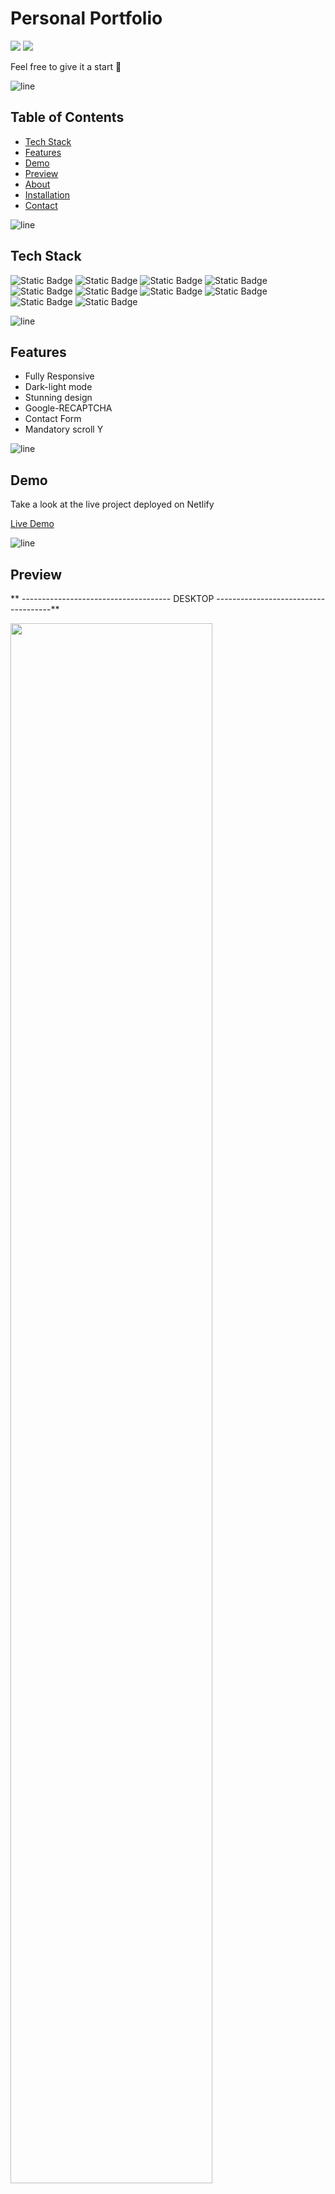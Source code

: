 # Personal Portfolio

<img src="https://github.com/Sky-De/Portfolio_typescript_next_js/assets/79264045/50b621ca-b26c-4dc3-a752-147a80076b2c">

<img src="https://github.com/Sky-De/Portfolio_typescript_next_js/assets/79264045/d9879c46-7bde-4940-acac-2009f9faea43">

Feel free to give it a start 🌟

![line]

## Table of Contents

- [Tech Stack](#tech-stack)
- [Features](#features)
- [Demo](#demo)
- [Preview](#preview)
- [About](#about)
- [Installation](#installation)
- [Contact](#contact)

![line]

## Tech Stack

![Static Badge](https://img.shields.io/badge/TypeScript-black?style=for-the-badge&logo=typescript)
![Static Badge](https://img.shields.io/badge/Next%2Fjs-black?style=for-the-badge&logo=nextdotjs)
![Static Badge](https://img.shields.io/badge/Redux-black?style=for-the-badge&logo=redux)
![Static Badge](https://img.shields.io/badge/CSS-black?style=for-the-badge&logo=CSS3)
![Static Badge](https://img.shields.io/badge/Tailwind-black?style=for-the-badge&logo=tailwindcss)
![Static Badge](https://img.shields.io/badge/framer%2Fmotion-black?style=for-the-badge&logo=framer)
![Static Badge](https://img.shields.io/badge/google%2Frecaptcha-black?style=for-the-badge&logo=google)
![Static Badge](https://img.shields.io/badge/pwa%2Fready-black?style=for-the-badge&logo=pwa)
![Static Badge](https://img.shields.io/badge/Netlify-black?style=for-the-badge&logo=netlify)
![Static Badge](https://img.shields.io/badge/vercel-black?style=for-the-badge&logo=vercel)

![line]

## Features

- Fully Responsive
- Dark-light mode
- Stunning design
- Google-RECAPTCHA
- Contact Form
- Mandatory scroll Y

![line]

## Demo

Take a look at the live project deployed on Netlify

[Live Demo](https://skyde-portfolio.netlify.app/)

![line]

## Preview

** ------------------------------------- DESKTOP -------------------------------------**

<img src="https://github.com/Sky-De/Portfolio_typescript_next_js/assets/79264045/1d257a11-3531-4b85-a5ef-dbea081a7509" width="80%">

<img src="https://github.com/Sky-De/Portfolio_typescript_next_js/assets/79264045/51da5e9a-054c-45e1-a4e5-328e53c3f1b0" width="80%">

<img src="https://github.com/Sky-De/Portfolio_typescript_next_js/assets/79264045/d55f9fa0-a007-4ab8-a303-668d55085ae4" width="80%">

** -------------------------------------- Mobile ------------------------------------**

<img src="https://github.com/Sky-De/Portfolio_typescript_next_js/assets/79264045/7590ad82-d455-41c4-af74-d69c6a4d27d9" width="270">
<img src="https://github.com/Sky-De/Portfolio_typescript_next_js/assets/79264045/35b8d855-228e-4ff2-b9c5-3b8895e001dd" width="270">
<img src="https://github.com/Sky-De/Portfolio_typescript_next_js/assets/79264045/389debe1-5b42-4286-a08a-f8c7ab71ec9b" width="270">

![line]

## About

### 1. Elegant UI Design

Immerse yourself in a visually appealing user interface that seamlessly guides you through six distinct sections: Skills, Quick Introduction, Projects, Learning, About, and a Contact form. The design ensures a captivating experience, with a mandatory vertical scroll to unveil each layer.

### 2. Responsive Across Devices

Experience a consistent and delightful journey across all devices - mobile, tablet, and desktop. The responsive design guarantees optimal performance and aesthetic regardless of the screen size.

### 3. Smooth Animations with Framer Motion

Enjoy smooth and engaging animations implemented with Framer Motion. Every interaction, from scrolling to transitioning between sections, is designed to provide a polished and enjoyable user experience.

### 4. Redux Toolkit State Management

Harness the power of state management with Redux Toolkit, seamlessly integrated with TypeScript. I've meticulously crafted a robust architecture, employing React custom hooks to handle actions and facilitate smooth data flow throughout the application.

### 5. Contact Form with Nodemailer and Google Recaptcha

Connect with me effortlessly through the secure and interactive Contact section. The contact form, backed by Nodemailer, enables you to send job offers directly. Rest easy knowing your communication is protected by Google Recaptcha, ensuring a secure and spam-resistant channel.

![line]

## Installation

Provided step-by-step instructions on how to install and run this project locally.

```bash
# Clone the repository
git clone https://github.com/Sky-De/Portfolio_typescript_next_js

# Change directory
cd directory

# Add .env variables
check .env.example

# Install dependencies
npm install

# Run the project
npm run dev
```

![line]

[line]: https://user-images.githubusercontent.com/75939390/137615281-3a875960-92cc-407f-97fe-fd2319bdb252.png

## Contact

**skyDe**

[LinkedIn](https://www.linkedin.com/in/sky-de-763248228)

[GitHub](https://github.com/Sky-De)

[Twitter](https://twitter.com/SkyDe1991?t=b2SJxGA4wmHwwgxDUUtE8Q&s=09)
